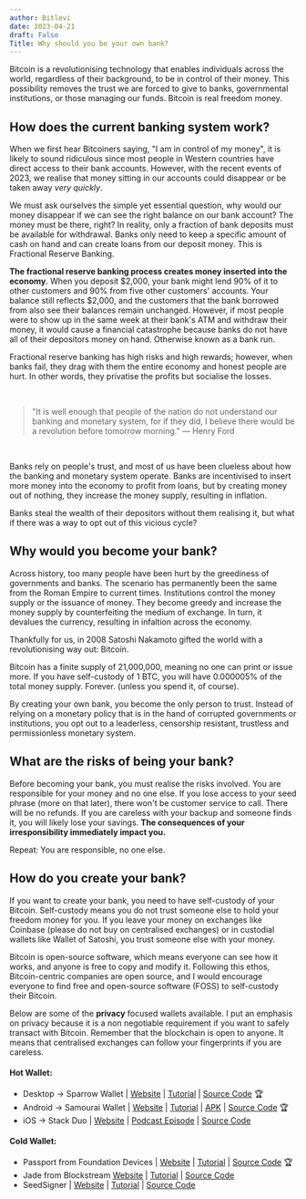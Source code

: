 ```yaml
---
author: Bitlevi
date: 2023-04-21
draft: False
Title: Why should you be your own bank?
---
```

Bitcoin is a revolutionising technology that enables individuals across the world, regardless of their background, to be in control of their money. This possibility removes the trust we are forced to give to banks, governmental institutions, or those managing our funds. Bitcoin is real freedom money.

## How does the current banking system work?
When we first hear Bitcoiners saying, "I am in control of my money", it is likely to sound ridiculous since most people in Western countries have direct access to their bank accounts. However, with the recent events of 2023, we realise that money sitting in our accounts could disappear or be taken away *very quickly*. 

We must ask ourselves the simple yet essential question, why would our money disappear if we can see the right balance on our bank account? The money must be there, right? In reality, only a fraction of bank deposits must be available for withdrawal. Banks only need to keep a specific amount of cash on hand and can create loans from our deposit money. This is Fractional Reserve Banking. 

**The fractional reserve banking process creates money inserted into the economy**. When you deposit $2,000, your bank might lend 90% of it to other customers and 90% from five other customers' accounts. Your balance still reflects $2,000, and the customers that the bank borrowed from also see their balances remain unchanged. 
However, if most people were to show up in the same week at their bank's ATM and withdraw their money, it would cause a financial catastrophe because banks do not have all of their depositors money on hand. Otherwise known as a bank run. 

Fractional reserve banking has high risks and high rewards; however, when banks fail, they drag with them the entire economy and honest people are hurt. In other words, they privatise the profits but socialise the losses.

&nbsp;
> "It is well enough that people of the nation do not understand our banking and monetary system, for if they did, I believe there would be a revolution before tomorrow morning." ― Henry Ford 

&nbsp;

Banks rely on people's trust, and most of us have been clueless about how the banking and monetary system operate. Banks are incentivised to insert more money into the economy to profit from loans, but by creating money out of nothing, they increase the money supply, resulting in inflation. 

Banks steal the wealth of their depositors without them realising it, but what if there was a way to opt out of this vicious cycle?

## Why would you become your bank?
Across history, too many people have been hurt by the greediness of governments and banks. The scenario has permanently been the same from the Roman Empire to current times. Institutions control the money supply or the issuance of money. They become greedy and increase the money supply by counterfeiting the medium of exchange. In turn, it devalues the currency, resulting in infaltion across the economy.

Thankfully for us, in 2008 Satoshi Nakamoto gifted the world with a revolutionising way out: Bitcoin.

Bitcoin has a finite supply of 21,000,000, meaning no one can print or issue more. If you have self-custody of 1 BTC, you will have 0.000005% of the total money supply. Forever. (unless you spend it, of course). 

By creating your own bank, you become the only person to trust. Instead of relying on a monetary policy that is in the hand of corrupted governments or institutions, you opt out to a leaderless, censorship resistant, trustless and permissionless monetary system.

## What are the risks of being your bank?
Before becoming your bank, you must realise the risks involved. 
You are responsible for your money and no one else. If you lose access to your seed phrase (more on that later), there won't be customer service to call. There will be no refunds. If you are careless with your backup and someone finds it, you will likely lose your savings. **The consequences of your irresponsibility immediately impact you.**

Repeat: You are responsible, no one else.

## How do you create your bank?
If you want to create your bank, you need to have self-custody of your Bitcoin. Self-custody means you do not trust someone else to hold your freedom money for you. If you leave your money on exchanges like Coinbase (please do not buy on centralised exchanges) or in custodial wallets like Wallet of Satoshi, you trust someone else with your money. 

Bitcoin is open-source software, which means everyone can see how it works, and anyone is free to copy and modify it. Following this ethos, Bitcoin-centric companies are open source, and I would encourage everyone to find free and open-source software (FOSS) to self-custody their Bitcoin.

Below are some of the **privacy** focused wallets available. I put an emphasis on privacy because it is a non negotiable requirement if you want to safely transact with Bitcoin. Remember that the blockchain is open to anyone. It means that centralised exchanges can follow your fingerprints if you are careless. 

#### Hot Wallet: 
- Desktop → Sparrow Wallet | [Website](https://www.sparrowwallet.com/) | [Tutorial](https://youtu.be/qJ_SpQX_YKw) | [Source Code](https://github.com/sparrowwallet/sparrow) 🏆
- Android → Samourai Wallet | [Website](https://samouraiwallet.com/) | [Tutorial](https://youtube.com/playlist?list=PLIBmWVGQhizKwlDWMohAcY-O5Hi-lD_Oj) | [APK](https://samouraiwallet.com/download/latest-apk) | [Source Code](https://code.samourai.io/explore/groups) 🏆
- iOS → Stack Duo | [Website](https://stackwallet.com/) | [Podcast Episode](https://www.youtube.com/watch?v=51V391htvRg) | [Source Code](https://github.com/cypherstack/stack_wallet) 

#### Cold Wallet: 
- Passport from Foundation Devices | [Website](https://foundationdevices.com/) | [Tutorial](https://docs.foundationdevices.com/) | [Source Code](https://github.com/foundation-devices)  🏆
- Jade from Blockstream [Website](https://blockstream.com/jade/) | [Tutorial](https://youtu.be/_U1jsTeqbTw) | [Source Code](https://github.com/Blockstream/jade)
- SeedSigner | [Website](https://seedsigner.com/) | [Tutorial](https://youtu.be/AZqlIkJf0mA) | [Source Code](https://github.com/SeedSigner/seedsigner)